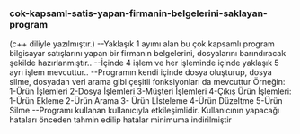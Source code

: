 ### cok-kapsaml-satis-yapan-firmanin-belgelerini-saklayan-program
(c++ diliyle yazılmıştır.)
--Yaklaşık 1 ayımı alan bu çok kapsamlı program bilgisayar satışlarını yapan bir firmanın belgelerini, dosyalarını barındıracak şekilde hazırlanmıştır..
--İçinde 4 işlem ve her işleminde içinde yaklaşık 5 ayrı işlem mevcuttur..
--Programın kendi içinde dosya oluşturup, dosya silme, dosyadan veri arama gibi çeşitli fonksiyonları da mevcuttur
Örneğin: 1-Ürün İşlemleri 2-Dosya İşlemleri 3-Müşteri İşlemleri 4-Çıkış
Ürün İşlemleri: 1-Ürün Ekleme 2-Ürün Arama 3- Ürün Lİsteleme 4-Ürün Düzeltme 5-Ürün Silme
--Programı kullanan kullanıcıyla etkileşimlidir. Kullanıcının yapacağı hataları önceden tahmin edilip hatalar minimuma indirilmiştir

